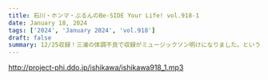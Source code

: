 ```yaml
---
title: 石川・ホンマ・ぶるんのBe-SIDE Your Life! vol.918-1
date: January 18, 2024
tags: ['2024', 'January 2024', 'vol.918']
draft: false
summary: 12/25収録！三浦の体調不良で収録がミュージックソン明けになりました。ということで今回はミュージックソン大反省会です！
---
```


http://project-phi.ddo.jp/ishikawa/ishikawa918_1.mp3